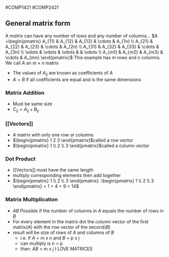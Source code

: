 #COMP1421 #COMP2421
## General matrix form
A _matrix_ can have any number of rows and any number of columns...
$A =\begin{pmatrix} A_{11} & A_{12} & A_{13} & \cdots & A_{1n} \\ A_{21} & A_{22} & A_{23} & \cdots & A_{2n} \\ A_{31} & A_{32} & A_{33} & \cdots & A_{3n} \\ \vdots & \vdots & \vdots & & \vdots \\ A_{m1} & A_{m2} & A_{m3} & \cdots & A_{mn} \end{pmatrix}$
This example has $m$ rows and $n$ columns.  
We call $A$ an $m×n$ matrix
- The values of $A_{ij}$ are known as coefficients of $A$
- $A=B$ if all coefficients are equal and is the same dimensions
### Matrix Addition
- Must be same size
- $C_{ij} = A_{ij} + B_{ij}$
### [[Vectors]]
- A matrix with only one row or columns
- $\begin{pmatrix} 1 2 3 \end{pmatrix}$called a row vector
- $\begin{pmatrix} 1 \\ 2 \\ 3 \end{pmatrix}$called a column vector
### Dot Product
- [[Vectors]] must have the same length
- multiply corresponding elements then add together
- $\begin{pmatrix} 1 \\ 2 \\ 3 \end{pmatrix} .\begin{pmatrix} 1 \\ 2 \\ 3 \end{pmatrix} = 1 + 4 + 9 = 14$
### Matrix Multiplication
- $AB$ Possible if the number of columns in $A$ equals the number of rows in $B$
- For every element in the matrix dot the column vector of the first matrix($A$) with the row vector of the second($B$)
- result will be size of rows of $A$ and columns of $B$
	- i.e. if $A$ = m x n and $B$ = p x j
	- can multiply is n = p
	- then: $AB$ = m x j
 I LOVE MATRICES
